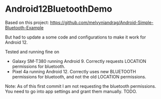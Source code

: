# Android12BluetoothDemo

Based on this project: https://github.com/melvyniandrag/Android-Simple-Bluetooth-Example

But had to update a some code and configurations to make it work for Android 12.

Tested and running fine on 
* Galaxy SM-T380 running Android 9. Correctly requests LOCATION permissions for bluetooth.
* Pixel 4a running Android 12. Correctly uses new BLUETOOTH permissions for bluetooth, and not the old LOCATION permissions.

Note: As of this first commit I am not requesting the bluetooth permissions. You need to go into app settings and grant them manually. TODO.

